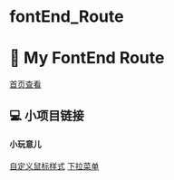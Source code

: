 # fontEnd_Route
# 🚗 My FontEnd Route

[首页查看](https://eternaldeath.github.io/fontEnd_Route/index.html)

## 💻 小项目链接

#### 小玩意儿

[自定义鼠标样式](https://eternaldeath.github.io/fontEnd_Route/%E8%87%AA%E5%AE%9A%E4%B9%89%E9%BC%A0%E6%A0%87%E6%A0%B7%E5%BC%8F/demo.html)
[下拉菜单](https://eternaldeath.github.io/fontEnd_Route/下拉菜单/demo.html)

